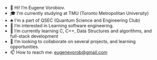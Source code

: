 - 👋 Hi! I’m Eugene Vorobiov.
- 🎓 I'm currently studying at TMU (Toronto Metropolitan University)
- ♣  I'm a part of QSEC (Quantum Science and Engineering Club)
- 👀 I’m interested in Learning software engineering.
- 🌱 I’m currently learning C, C++, Data Structures and algorithms, and full-stack development
- 💞️ I’m looking to collaborate on several projects, and learning opportunities.
- 📫 How to reach me: eugenevorob@gmail.com

